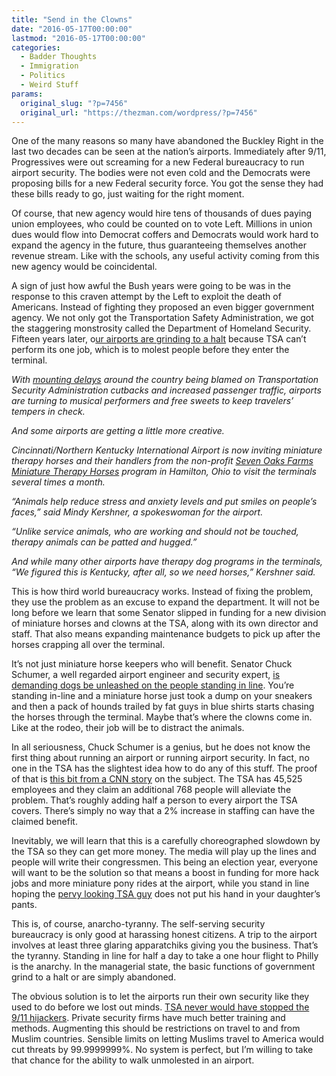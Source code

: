 ```yaml
---
title: "Send in the Clowns"
date: "2016-05-17T00:00:00"
lastmod: "2016-05-17T00:00:00"
categories:
  - Badder Thoughts
  - Immigration
  - Politics
  - Weird Stuff
params:
  original_slug: "?p=7456"
  original_url: "https://thezman.com/wordpress/?p=7456"
---
```


One of the many reasons so many have abandoned the Buckley Right in the
last two decades can be seen at the nation’s airports. Immediately after
9/11, Progressives were out screaming for a new Federal bureaucracy to
run airport security. The bodies were not even cold and the Democrats
were proposing bills for a new Federal security force. You got the sense
they had these bills ready to go, just waiting for the right moment.

Of course, that new agency would hire tens of thousands of dues paying
union employees, who could be counted on to vote Left. Millions in union
dues would flow into Democrat coffers and Democrats would work hard to
expand the agency in the future, thus guaranteeing themselves another
revenue stream. Like with the schools, any useful activity coming from
this new agency would be coincidental.

A sign of just how awful the Bush years were going to be was in the
response to this craven attempt by the Left to exploit the death of
Americans. Instead of fighting they proposed an even bigger government
agency. We not only got the Transportation Safety Administration, we got
the staggering monstrosity called the Department of Homeland Security.
Fifteen years later, o<a
href="http://www.nbcnews.com/business/travel/tsa-lines-causing-frowns-bring-clowns-tiny-horses-n574816"
rel="noopener" target="_blank">ur airports are grinding to a halt</a>
because TSA can’t perform its one job, which is to molest people before
they enter the terminal.

*With <a
href="http://www.nbcnews.com/business/travel/summer-fliers-may-simmer-long-airport-security-lines-n559291"
rel="noopener" target="_blank">mounting delays</a> around the country
being blamed on Transportation Security Administration cutbacks and
increased passenger traffic, airports are turning to musical performers
and free sweets to keep travelers’ tempers in check.*

*And some airports are getting a little more creative.*

*Cincinnati/Northern Kentucky International Airport is now inviting
miniature therapy horses and their handlers from the non-profit [Seven
Oaks Farms Miniature Therapy Horses](http://sevenoaksfarm.virb.com/)
program in Hamilton, Ohio to visit the terminals several times a month.*

*“Animals help reduce stress and anxiety levels and put smiles on
people’s faces,” said Mindy Kershner, a spokeswoman for the airport.*

*“Unlike service animals, who are working and should not be touched,
therapy animals can be patted and hugged.”*

*And while many other airports have therapy dog programs in the
terminals, “We figured this is Kentucky, after all, so we need horses,”
Kershner said.*

This is how third world bureaucracy works. Instead of fixing the
problem, they use the problem as an excuse to expand the department. It
will not be long before we learn that some Senator slipped in funding
for a new division of miniature horses and clowns at the TSA, along with
its own director and staff. That also means expanding maintenance
budgets to pick up after the horses crapping all over the terminal.

It’s not just miniature horse keepers who will benefit. Senator Chuck
Schumer, a well regarded airport engineer and security expert, <a
href="http://nypost.com/2016/05/16/chuck-schumer-wants-more-dogs-at-airport-security/"
rel="noopener" target="_blank">is demanding dogs be unleashed on the
people standing in line</a>. You’re standing in-line and a miniature
horse just took a dump on your sneakers and then a pack of hounds
trailed by fat guys in blue shirts starts chasing the horses through the
terminal. Maybe that’s where the clowns come in. Like at the rodeo,
their job will be to distract the animals.

In all seriousness, Chuck Schumer is a genius, but he does not know the
first thing about running an airport or running airport security. In
fact, no one in the TSA has the slightest idea how to do any of this
stuff. The proof of that is <a
href="http://www.cnn.com/2016/05/17/aviation/tsa-long-lines-continue/"
rel="noopener" target="_blank">this bit from a CNN story</a> on the
subject. The TSA has 45,525 employees and they claim an additional 768
people will alleviate the problem. That’s roughly adding half a person
to every airport the TSA covers. There’s simply no way that a 2%
increase in staffing can have the claimed benefit.

Inevitably, we will learn that this is a carefully choreographed
slowdown by the TSA so they can get more money. The media will play up
the lines and people will write their congressmen. This being an
election year, everyone will want to be the solution so that means a
boost in funding for more hack jobs and more miniature pony rides at the
airport, while you stand in line hoping the
<a href="http://shoebat.com/wp-content/uploads/2015/04/TSA-grope1.jpg"
rel="noopener" target="_blank">pervy looking TSA guy</a> does not put
his hand in your daughter’s pants.

This is, of course, anarcho-tyranny. The self-serving security
bureaucracy is only good at harassing honest citizens. A trip to the
airport involves at least three glaring apparatchiks giving you the
business. That’s the tyranny. Standing in line for half a day to take a
one hour flight to Philly is the anarchy. In the managerial state, the
basic functions of government grind to a halt or are simply abandoned.

The obvious solution is to let the airports run their own security like
they used to do before we lost out minds. <a
href="http://www.washingtonexaminer.com/tsa-missed-95-percent-of-weapons-explosives-in-security-text/article/2565360"
rel="noopener" target="_blank">TSA never would have stopped the 9/11
hijackers</a>. Private security firms have much better training and
methods. Augmenting this should be restrictions on travel to and from
Muslim countries. Sensible limits on letting Muslims travel to America
would cut threats by 99.9999999%. No system is perfect, but I’m willing
to take that chance for the ability to walk unmolested in an airport.
